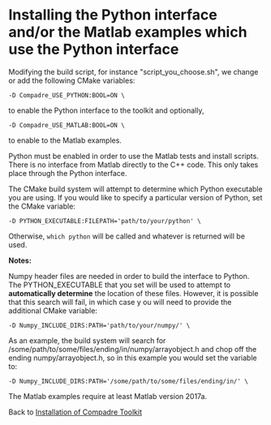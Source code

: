 # Installing the Python interface and/or the Matlab examples which use the Python interface
Modifying the build script, for instance "script_you_choose.sh", we change or add the following CMake variables:
```
-D Compadre_USE_PYTHON:BOOL=ON \
```
to enable the Python interface to the toolkit and optionally,
```
-D Compadre_USE_MATLAB:BOOL=ON \
``` 
to enable to the Matlab examples.

Python must be enabled in order to use the Matlab tests and install scripts. There is no interface from Matlab directly to the C++ code. This only takes place through the Python interface.


The CMake build system will attempt to determine which Python executable you are using. If you would like to specify a particular version of Python, set the CMake variable:
```
-D PYTHON_EXECUTABLE:FILEPATH='path/to/your/python' \
``` 
Otherwise, `which python` will be called and whatever is returned will be used.


**Notes:**

Numpy header files are needed in order to build the interface to Python. The PYTHON_EXECUTABLE that you set will be used to attempt to **automatically determine** the location of these files. However, it is possible that this search will fail, in which case y
ou will need to provide the additional CMake variable:

```
-D Numpy_INCLUDE_DIRS:PATH='path/to/your/numpy/' \
``` 
As an example, the build system will search for /some/path/to/some/files/ending/in/numpy/arrayobject.h and chop off the ending numpy/arrayobject.h, so in this example you would set the variable to:
```
-D Numpy_INCLUDE_DIRS:PATH='/some/path/to/some/files/ending/in/' \
``` 



The Matlab examples require at least Matlab version 2017a.

Back to [Installation of Compadre Toolkit](Compadre-Install.md)
